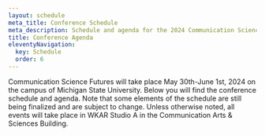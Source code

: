```yaml
---
layout: schedule
meta_title: Conference Schedule
meta_description: Schedule and agenda for the 2024 Communication Science Futures conference
title: Conference Agenda
eleventyNavigation:
  key: Schedule
  order: 6
---
```


Communication Science Futures will take place May 30th-June 1st, 2024 on the campus of Michigan State University. Below you will find the conference schedule and agenda. Note that some elements of the schedule are still being finalized and are subject to change. Unless otherwise noted, all events will take place in WKAR Studio A in the Communication Arts & Sciences Building.



